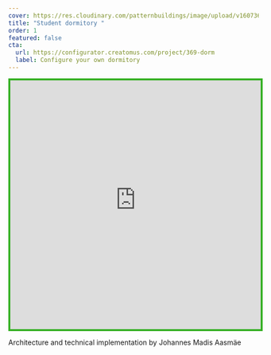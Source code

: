 ```yaml
---
cover: https://res.cloudinary.com/patternbuildings/image/upload/v1607360139/projects/dormitory/Dormitory_juuhe0.jpg
title: "Student dormitory "
order: 1
featured: false
cta:
  url: https://configurator.creatomus.com/project/369-dorm
  label: Configure your own dormitory
---
```

<iframe
  src="https://configurator.creatomus.com/project/369-dorm?ui=minimal_fullscreen_only"
  style="width: 100%; height: 500px; border: 4px solid #36b025"
  allowfullscreen
></iframe>

Architecture and technical implementation by Johannes Madis Aasmäe